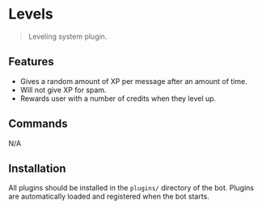 # Levels
 > Leveling system plugin.

## Features
  * Gives a random amount of XP per message after an amount of time.
  * Will not give XP for spam.
  * Rewards user with a number of credits when they level up.

## Commands
N/A

## Installation
All plugins should be installed in the `plugins/` directory of the bot. Plugins are automatically loaded and registered when the bot starts.
